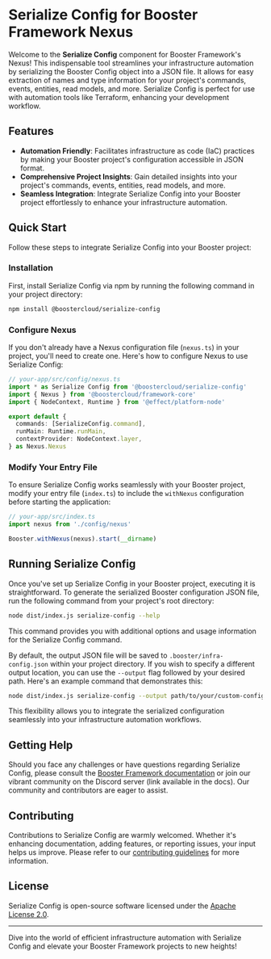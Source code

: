# Serialize Config for Booster Framework Nexus

Welcome to the **Serialize Config** component for Booster Framework's Nexus! This indispensable tool streamlines your infrastructure automation by serializing the Booster Config object into a JSON file. It allows for easy extraction of names and type information for your project's commands, events, entities, read models, and more. Serialize Config is perfect for use with automation tools like Terraform, enhancing your development workflow.

## Features

- **Automation Friendly**: Facilitates infrastructure as code (IaC) practices by making your Booster project's configuration accessible in JSON format.
- **Comprehensive Project Insights**: Gain detailed insights into your project's commands, events, entities, read models, and more.
- **Seamless Integration**: Integrate Serialize Config into your Booster project effortlessly to enhance your infrastructure automation.

## Quick Start

Follow these steps to integrate Serialize Config into your Booster project:

### Installation

First, install Serialize Config via npm by running the following command in your project directory:

```bash
npm install @boostercloud/serialize-config
```

### Configure Nexus

If you don't already have a Nexus configuration file (`nexus.ts`) in your project, you'll need to create one. Here's how to configure Nexus to use Serialize Config:

```typescript
// your-app/src/config/nexus.ts
import * as Serialize Config from '@boostercloud/serialize-config'
import { Nexus } from '@boostercloud/framework-core'
import { NodeContext, Runtime } from '@effect/platform-node'

export default {
  commands: [SerializeConfig.command],
  runMain: Runtime.runMain,
  contextProvider: NodeContext.layer,
} as Nexus.Nexus
```

### Modify Your Entry File

To ensure Serialize Config works seamlessly with your Booster project, modify your entry file (`index.ts`) to include the `withNexus` configuration before starting the application:

```typescript
// your-app/src/index.ts
import nexus from './config/nexus'

Booster.withNexus(nexus).start(__dirname)
```

## Running Serialize Config

Once you've set up Serialize Config in your Booster project, executing it is straightforward. To generate the serialized Booster configuration JSON file, run the following command from your project's root directory:

```bash
node dist/index.js serialize-config --help
```

This command provides you with additional options and usage information for the Serialize Config command.

By default, the output JSON file will be saved to `.booster/infra-config.json` within your project directory. If you wish to specify a different output location, you can use the `--output` flag followed by your desired path. Here's an example command that demonstrates this:

```bash
node dist/index.js serialize-config --output path/to/your/custom-config.json
```

This flexibility allows you to integrate the serialized configuration seamlessly into your infrastructure automation workflows.

## Getting Help

Should you face any challenges or have questions regarding Serialize Config, please consult the [Booster Framework documentation](https://docs.booster.cloud/) or join our vibrant community on the Discord server (link available in the docs). Our community and contributors are eager to assist.

## Contributing

Contributions to Serialize Config are warmly welcomed. Whether it's enhancing documentation, adding features, or reporting issues, your input helps us improve. Please refer to our [contributing guidelines](https://github.com/boostercloud/booster/blob/main/CONTRIBUTING.md) for more information.

## License

Serialize Config is open-source software licensed under the [Apache License 2.0](https://www.apache.org/licenses/LICENSE-2.0).

---

Dive into the world of efficient infrastructure automation with Serialize Config and elevate your Booster Framework projects to new heights!